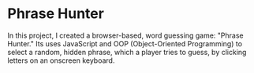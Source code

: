 # Phrase Hunter
 
In this project, I created a browser-based, word guessing game: "Phrase Hunter." Its uses JavaScript and OOP (Object-Oriented Programming) to select a random, hidden phrase, which a player tries to guess, by clicking letters on an onscreen keyboard.

